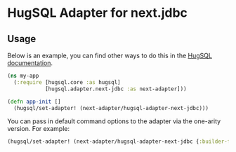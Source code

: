 # HugSQL Adapter for next.jdbc

## Usage

Below is an example, you can find other ways to do this in the [HugSQL documentation](https://www.hugsql.org/#adapter-other). 

```clojure
(ns my-app
  (:require [hugsql.core :as hugsql]
            [hugsql.adapter.next-jdbc :as next-adapter]))

(defn app-init []
  (hugsql/set-adapter! (next-adapter/hugsql-adapter-next-jdbc)))
```

You can pass in default command options to the adapter via the one-arity version. For example:

```clojure
(hugsql/set-adapter! (next-adapter/hugsql-adapter-next-jdbc {:builder-fn result-set/as-unqualified-maps}))
```

